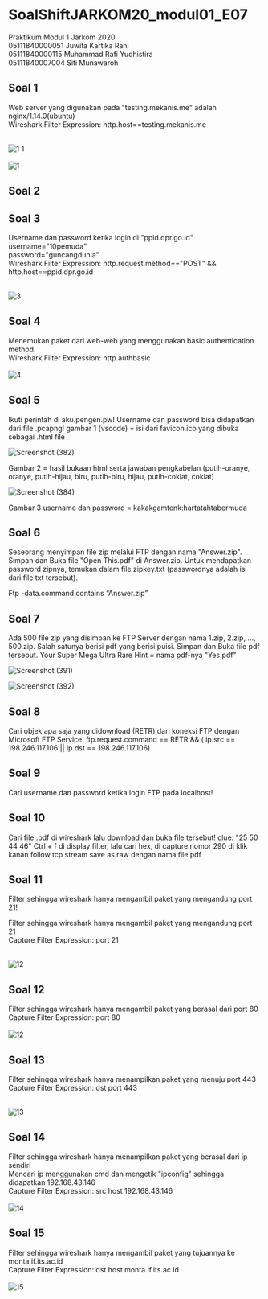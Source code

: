 # SoalShiftJARKOM20_modul01_E07
Praktikum Modul 1 Jarkom 2020<br/>
05111840000051 Juwita Kartika Rani<br/>
05111840000115 Muhammad Rafi Yudhistira<br/>
05111840007004 Siti Munawaroh<br/>

## Soal 1
Web server yang digunakan pada "testing.mekanis.me" adalah nginx/1.14.0(ubuntu)<br/>
Wireshark Filter Expression:	http.host==testing.mekanis.me

<br/>![1 1](https://user-images.githubusercontent.com/56763570/95972580-748d4380-0dc7-11eb-8634-11f64620b94e.PNG)<br/>
<br/>![1](https://user-images.githubusercontent.com/56763570/95971806-891d0c00-0dc6-11eb-83c3-17f3bfc2d368.PNG)<br/>
## Soal 2

## Soal 3
Username dan password ketika login di "ppid.dpr.go.id"<br/>
username="10pemuda"<br/>
password="guncangdunia"<br/>
Wireshark Filter Expression:	http.request.method=="POST" && http.host==ppid.dpr.go.id

<br>![3](https://user-images.githubusercontent.com/56763570/95972286-1f513200-0dc7-11eb-915d-3d132e5cd4e2.PNG)<br>

## Soal 4
Menemukan paket dari web-web yang menggunakan basic authentication method.<br/>
Wireshark Filter Expression:	http.authbasic<br/>
<br/>![4](https://user-images.githubusercontent.com/56763570/95975234-bf5c8a80-0dca-11eb-88f3-b62fc1c2a36a.PNG)<br/>
## Soal 5
Ikuti perintah di aku.pengen.pw! Username dan password bisa didapatkan dari file .pcapng!
  gambar 1 (vscode) = isi dari favicon.ico yang dibuka sebagai .html file

![Screenshot (382)](https://user-images.githubusercontent.com/58022238/96350589-baf0e400-10e0-11eb-835e-1c1ab5242839.png)

Gambar 2 = hasil bukaan html serta jawaban pengkabelan (putih-oranye, oranye, putih-hijau, biru, putih-biru, hijau, putih-coklat, coklat)

![Screenshot (384)](https://user-images.githubusercontent.com/58022238/96350786-9c3f1d00-10e1-11eb-8cdc-6cccf33f3605.png)

Gambar 3 username dan password = kakakgamtenk:hartatahtabermuda

## Soal 6
Seseorang menyimpan file zip melalui FTP dengan nama "Answer.zip". Simpan dan Buka file "Open This.pdf" di Answer.zip. Untuk mendapatkan password zipnya, temukan dalam file zipkey.txt (passwordnya adalah isi dari file txt tersebut).

Ftp -data.command contains “Answer.zip”

## Soal 7
Ada 500 file zip yang disimpan ke FTP Server dengan nama 1.zip, 2.zip, ..., 500.zip. Salah satunya berisi pdf yang berisi puisi. Simpan dan Buka file pdf tersebut.
Your Super Mega Ultra Rare Hint = nama pdf-nya "Yes.pdf"

![Screenshot (391)](https://user-images.githubusercontent.com/58022238/96351075-5420fa00-10e3-11eb-8429-ed22a534381e.png)

![Screenshot (392)](https://user-images.githubusercontent.com/58022238/96351143-a3ffc100-10e3-11eb-97e5-da1abbe767f7.png)


## Soal 8
Cari objek apa saja yang didownload (RETR) dari koneksi FTP dengan Microsoft FTP Service!
ftp.request.command == RETR && ( ip.src == 198.246.117.106 || ip.dst == 198.246.117.106)

## Soal 9
Cari username dan password ketika login FTP pada localhost!

## Soal 10
Cari file .pdf di wireshark lalu download dan buka file tersebut!
clue: "25 50 44 46"
Ctrl + f di display filter, lalu cari hex, di capture nomor 290 di klik kanan follow tcp stream save as raw dengan nama file.pdf

## Soal 11
Filter sehingga wireshark hanya mengambil paket yang mengandung port 21!

Filter sehingga wireshark hanya mengambil paket yang mengandung port 21<br/>
Capture Filter Expression:  port 21

<br/>![12](https://user-images.githubusercontent.com/56763570/95973808-f92c9180-0dc8-11eb-86f1-2b9642a9e5fa.PNG)<br/>

## Soal 12
Filter sehingga wireshark hanya mengambil paket yang berasal dari port 80<br/>
Capture Filter Expression:  port 80<br/>
<br/>![12](https://user-images.githubusercontent.com/56763570/95974292-a4d5e180-0dc9-11eb-8016-d747cd8bcd01.PNG)<br/>
## Soal 13
Filter sehingga wireshark hanya menampilkan paket yang menuju port 443<br/>
Capture Filter Expression:  dst port 443

<br/>![13](https://user-images.githubusercontent.com/56763570/95973402-773c6880-0dc8-11eb-9a2d-b5c41066a4b8.PNG)<br/>

## Soal 14
Filter sehingga wireshark hanya menampilkan paket yang berasal dari ip sendiri<br/>
Mencari ip menggunakan cmd dan mengetik "ipconfig" sehingga didapatkan 192.168.43.146<br/>
Capture Filter Expression:  src host 192.168.43.146<br/>
<br/>![14](https://user-images.githubusercontent.com/56763570/96071201-794d0880-0e56-11eb-92a5-232875819e53.PNG)<br/>
## Soal 15
Filter sehingga wireshark hanya mengambil paket yang tujuannya ke monta.if.its.ac.id<br/>
Capture Filter Expression:  dst host monta.if.its.ac.id<br/>
<br/>![15](https://user-images.githubusercontent.com/56763570/95975641-47429480-0dcb-11eb-9296-21aa689b2198.PNG)<br/>
